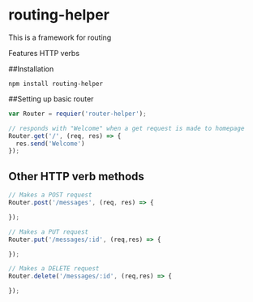 # routing-helper
This is a framework for routing

Features
HTTP verbs

##Installation

```
npm install routing-helper
```
##Setting up basic router
```javascript
var Router = requier('router-helper');

// responds with "Welcome" when a get request is made to homepage
Router.get('/', (req, res) => {
  res.send('Welcome')
});
```
## Other HTTP verb methods
```javascript
// Makes a POST request
Router.post('/messages', (req, res) => {

});

// Makes a PUT request
Router.put('/messages/:id', (req,res) => {

});

// Makes a DELETE request
Router.delete('/messages/:id', (req,res) => {

});
```
